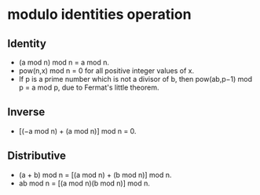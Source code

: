 # modulo identities operation
## Identity
- (a mod n) mod n = a mod n.
- pow(n,x) mod n = 0 for all positive integer values of x.
- If p is a prime number which is not a divisor of b, then pow(ab,p−1) mod p = a mod p, due to Fermat's little theorem.
## Inverse
- [(−a mod n) + (a mod n)] mod n = 0.
## Distributive
- (a + b) mod n = [(a mod n) + (b mod n)] mod n.
- ab mod n = [(a mod n)(b mod n)] mod n.